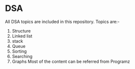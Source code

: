 # DSA

All DSA topics are included in this repository.
Topics are:-
1. Structure
2. Linked list
3. stack
4. Queue
5. Sorting
6. Searching
7. Graphs
Most of the content can be referred from Programz

